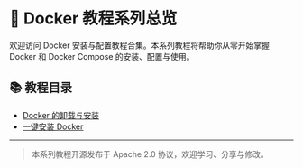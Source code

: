 # 🐳 Docker 教程系列总览

欢迎访问 Docker 安装与配置教程合集。本系列教程将帮助你从零开始掌握 Docker 和 Docker Compose 的安装、配置与使用。

## 📚 教程目录

- [Docker 的卸载与安装](./install-and-uninstall/README.md)
- [一键安装 Docker](./one-click-install/README.md)

---

> 本系列教程开源发布于 Apache 2.0 协议，欢迎学习、分享与修改。
